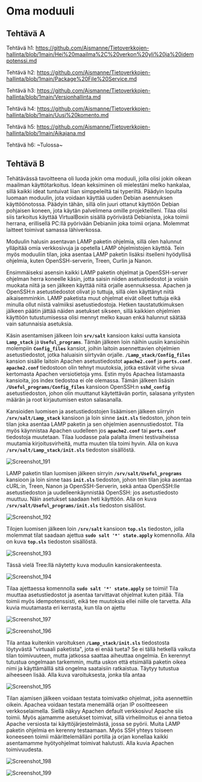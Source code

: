 <h1> Oma moduuli </h1>

<h2> Tehtävä A </h2>

Tehtävä h1: https://github.com/Aismanne/Tietoverkkojen-hallinta/blob/1main/Hei%20maailma%2C%20verkon%20yli%20ja%20idempotenssi.md

Tehtävä h2: https://github.com/Aismanne/Tietoverkkojen-hallinta/blob/1main/Package%20File%20Service.md

Tehtävä h3: https://github.com/Aismanne/Tietoverkkojen-hallinta/blob/1main/Versionhallinta.md

Tehtävä h4: https://github.com/Aismanne/Tietoverkkojen-hallinta/blob/1main/Uusi%20komento.md

Tehtävä h5: https://github.com/Aismanne/Tietoverkkojen-hallinta/blob/1main/Aikajana.md

Tehtävä h6: ~Tulossa~

<h2> Tehtävä B </h2>

Tehätävässä tavoitteena oli luoda jokin oma moduuli, jolla olisi jokin oikean maailman käyttötarkoitus. Idean keksiminen oli mielestäni melko hankalaa, sillä kaikki ideat tuntuivat liian simppeleiltä tai typeriltä. Päädyin lopulta luomaan moduulin, jota voidaan käyttää uuden Debian asennuksen käyttöönotossa. Päädyin tähän, sillä olin juuri ottanut käyttöön Debian pohjaisen koneen, jota käytän palvelimena omille projekteilleni. Tilaa olisi siis tarkoitus käyttää VirtualBoxin sisällä pyörivästä Debianista, joka toimii herrana, erillisellä PC:llä pyörivään Debianiin joka toimii orjana. Molemmat laitteet toimivat samassa lähiverkossa. 

Moduulin halusin asentavan LAMP paketin ohjelmia, sillä olen halunnut ylläpitää omia verkkosivuja ja opetella LAMP ohjelmistojen käyttöä. Tein myös moduuliin tilan, joka asentaa LAMP paketin lisäksi itselleni hyödyllisä ohjelmia, kuten OpenSSH-serverin, Treen, Curlin ja Nanon.

Ensimmäiseksi asensin kaikki LAMP paketin ohjelmat ja OpenSSH-server ohjelman herra koneelle käsin, jotta saisin niiden asetustiedostot ja voisin muokata niitä ja sen jälkeen käyttää niitä orjalle asennuksessa. Apachen ja OpenSSH:n asetustiedostot olivat jo tuttuja, sillä olen käyttänyt niitä aikaisemminkin. LAMP paketista muut ohjelmat eivät olleet tuttuja eikä minulla ollut niistä valmiiksi asetustiedostoja. Hetken taustatutkimuksen jälkeen päätin jättää näiden asetukset sikseen, sillä kaikkien ohjelmien käyttöön tutustumisessa olisi mennyt melko kauan enkä halunnut säätää vain satunnaisia asetuksia. 

Käsin asentamisen jälkeen loin **``srv/salt``** kansioon kaksi uutta kansiota **``Lamp_stack``** ja **``Useful_programs``**. Tämän jälkeen loin näihin uusiin kansioihin molempiin **``Config_files``** kansiot, joihin laitoin asennettavien ohjelmien asetustiedostot, jotka haluaisin siirtyvän orjalle. **``/Lamp_stack/Config_files``** kansion sisälle laitoin Apachen asetustiedostot **``apache2.conf``** ja **``ports.conf``**. **``apache2.conf``** tiedostoon olin tehnyt muutoksia, jotka estävät virhe sivua kertomasta Apachen versiotietoja yms. Estin myös Apachea listamaasta kansioita, jos index tiedostoa ei ole olemassa. Tämän jälkeen lisäsin **``/Useful_programs/Config_files``** kansioon OpenSSH:n **``sshd_config``** asetustiedoston, johon olin muuttanut käytettävän portin, salasana yritysten määrän ja root kirjautumisen eston salasanalla.

Kansioiden luomisen ja asetustiedostojen lisäämisen jälkeen siirryin **``/srv/salt/Lamp_stack``** kansioon ja loin sinne **``init.sls``** tiedoston, johon tein tilan joka asentaa LAMP paketin ja sen ohjelmien asennustiedostot. Tila myös käynnistaa Apachen uudelleen jos **``apache2.conf``** tai **``ports.conf``** tiedostoja muutetaan. Tilaa luodasse pala palalta ilmeni testivaiheissa muutamia kirjoitusvirheitä, mutta muuten tila toimi hyvin.  Alla on kuva **``/srv/salt/Lamp_stack/init.sls``** tiedoston sisällöstä.

![Screenshot_191](https://user-images.githubusercontent.com/82207948/119114563-f238c200-ba2e-11eb-8a62-2ca0897fa2d6.png)

LAMP paketin tilan luomisen jälkeen sirryin **``/srv/salt/Useful_programs``** kansioon ja loin sinne taas **``init.sls``** tiedoston, johon tein tilan joka asentaa cURL:in, Treen, Nanon ja OpenSSH-Serverin, sekä antaa OpenSSH:lle asetustiedoston ja uudelleenkäynnistää OpenSSH: jos asetustiedosto muuttuu. Näin asetukset saadaan heti käyttöön. Alla on kuva **``/srv/salt/Useful_programs/init.sls``** tiedoston sisällöst.

![Screenshot_192](https://user-images.githubusercontent.com/82207948/119120247-be609b00-ba34-11eb-8897-1a582544f527.png)

Tilojen luomisen jälkeen loin **``/srv/salt``** kansioon **``top.sls``** tiedoston, jolla molemmat tilat saadaan ajettua **``sudo salt '*' state.apply``** komennolla. Alla on kuva **``top.sls``** tiedoston sisällöstä.

![Screenshot_193](https://user-images.githubusercontent.com/82207948/119120695-3c24a680-ba35-11eb-9b17-614dcc86044a.png)

Tässä vielä Tree:llä näytetty kuva moduulin kansiorakenteesta. 

![Screenshot_194](https://user-images.githubusercontent.com/82207948/119120899-78f09d80-ba35-11eb-83ac-a29277491649.png)

Tilaa ajettaessa komennolla **``sudo salt '*' state.apply``** se toimii! Tila muuttaa asetustiedostot ja asentaa tarvittavat ohjelmat kuten pitää. Tila toimii myös idempotenssisti, eikä tee muutoksia ellei niille ole tarvetta. Alla kuvia muutamasta eri kerrasta, kun tila on ajettu

![Screenshot_197](https://user-images.githubusercontent.com/82207948/119121944-ab4eca80-ba36-11eb-8114-f7fd169bd4c8.png)

![Screenshot_196](https://user-images.githubusercontent.com/82207948/119121921-a558e980-ba36-11eb-918a-32f9ecb182bb.png)

Tila antaa kuitenkin varoituksen **``/Lamp_stack/init.sls``** tiedostosta löytyvästä "virtuaali paketista", jota ei enää tueta? Se ei tällä hetkellä vaikuta tilan toimivuuteen, mutta jatkossa saattaa aiheuttaa ongelmia. En kerennyt tutustua ongelmaan tarkemmin, mutta uskon että etsimällä paketin oikea nimi ja käyttämälllä sitä ongelma saataisiin ratkaistua. Täytyy tutustua aiheeseen lisää. Alla kuva varoituksesta, jonka tila antaa

![Screenshot_195](https://user-images.githubusercontent.com/82207948/119121795-82c6d080-ba36-11eb-9d52-234e3f1ecd92.png)
 
Tilan ajamisen jälkeen voidaan testata toimivatko ohjelmat, joita asennettiin oikein. Apachea voidaan testata menemällä orjan IP osoitteeseen verkkoselaimella. Siellä näkyy Apachen default verkkosivu! Apache siis toimii. Myös ajamamme asetukset toimivat, sillä virheilmoitus ei anna tietoa Apache versiosta tai käyttöjärjestelmästä, jossa se pyörii. Muita LAMP paketin ohjelmia en kerenny testaamaan. Myös SSH yhteys toiseen koneeseen toimii määrittelemälläni portilla ja orjan konellaa kaikki asentamamme hyötyohjelmat toimivat halutusti. Alla kuvia Apachen toimivuudesta.

![Screenshot_198](https://user-images.githubusercontent.com/82207948/119122495-3d56d300-ba37-11eb-9b07-90216531913b.png)

![Screenshot_199](https://user-images.githubusercontent.com/82207948/119123975-d4705a80-ba38-11eb-83ed-bf7fd35f9b2a.png)
